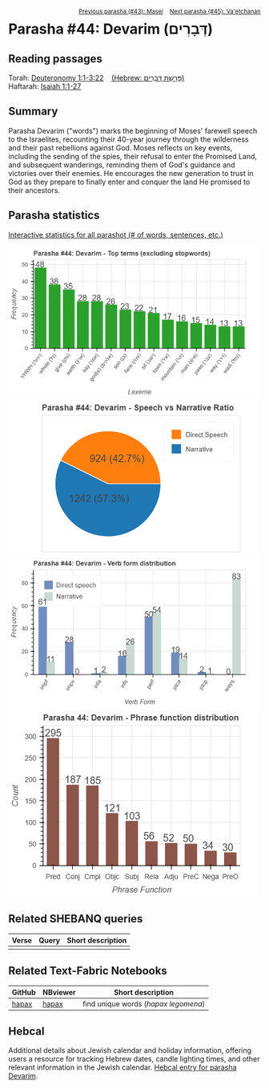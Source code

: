 <span style="float: right;"><sup> <a href="../43%20-%20Masei">Previous parasha (#43): Masei</a> &nbsp;&nbsp; <a href="../45%20-%20Va'etchanan">Next parasha (#45): Va'etchanan</a></sup></span>

# Parasha #44: Devarim (דְּבָרִים)

## Reading passages

Torah: <a href="https://www.stepbible.org/?q=version=NASB2020|reference=Deut.1:1-3:22&options=HNVUG" target="_blank">Deuteronomy 1:1-3:22</a> &nbsp;&nbsp; <a href="https://tikkun.io/#/p/devarim" target="_blank">(Hebrew: פָּרָשַׁת דְּבָרִים)</a><br>
Haftarah: 
<a href="https://www.stepbible.org/?q=version=NASB2020|reference=Is.1:1-27&options=HNVUG" target="_blank">Isaiah 1:1-27</a>

## Summary

Parasha Devarim ("words") marks the beginning of Moses' farewell speech to the Israelites, recounting their 40-year journey through the wilderness and their past rebellions against God. Moses reflects on key events, including the sending of the spies, their refusal to enter the Promised Land, and subsequent wanderings, reminding them of God's guidance and victories over their enemies. He encourages the new generation to trust in God as they prepare to finally enter and conquer the land He promised to their ancestors.

## Parasha statistics

<a href="../../General/metrics_distribution.html" target="_blank">Interactive statistics for all parashot (# of words, sentences, etc.)</a>

<img src="top_terms.png">
<img src="speech_narrative_ratio.png">
<img src="verbform_distribution.png">
<img src="phrase_function_distribution.png">

## Related SHEBANQ queries

Verse | Query | Short description
--- | --- | --- 
||

## Related Text-Fabric Notebooks

GitHub | NBviewer | Short description
---|---|---
[hapax](hapax.ipynb) | <a href="https://nbviewer.org/github/tonyjurg/Parashot/blob/main/WeeklyParasha/44%20-%20Devarim/hapax.ipynb" target="_blank">hapax</a> | find unique words (*hapax legomena*)

## Hebcal

Additional details about Jewish calendar and holiday information, offering users a resource for tracking Hebrew dates, candle lighting times, and other relevant information in the Jewish calendar. <a href="https://www.hebcal.com/sedrot/devarim" target="_blank">Hebcal entry for parasha Devarim</a>.
